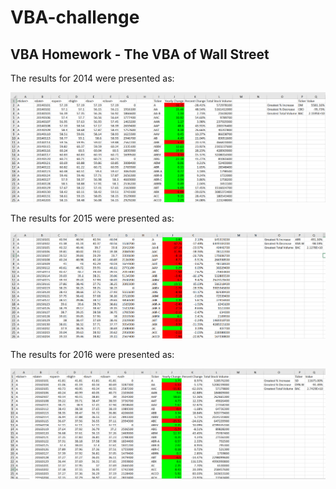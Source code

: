 # VBA-challenge
## VBA Homework - The VBA of Wall Street

The results for 2014 were presented as: 

![2014_stock_data](/VBAStocks/2014_stock_data.png)

The results for 2015 were presented as: 

![2015_stock_data](/VBAStocks/2015_stock_data.png)

The results for 2016 were presented as: 

![2016_stock_data](/VBAStocks/2016_stock_data.png)
